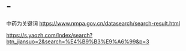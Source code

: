 # -

中药为关键词
https://www.nmpa.gov.cn/datasearch/search-result.html


https://s.yaozh.com/Index/search?btn_jiansuo=2&search=%E4%B9%B3%E9%A6%99&p=3
